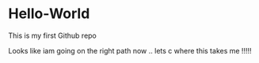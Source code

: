 # Hello-World
This is my first Github repo

Looks like iam going on the right path now ..
lets c where this takes me !!!!!
